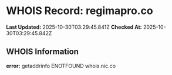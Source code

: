# WHOIS Record: regimapro.co

**Last Updated:** 2025-10-30T03:29:45.841Z
**Checked At:** 2025-10-30T03:29:45.842Z

## WHOIS Information

**error:** getaddrinfo ENOTFOUND whois.nic.co

